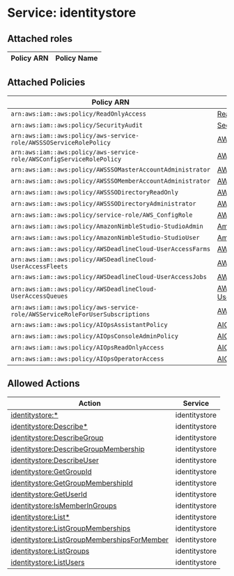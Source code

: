 # Service: identitystore

## Attached roles

| Policy ARN | Policy Name |
|------------|-------------|
## Attached Policies

| Policy ARN | Policy Name |
|------------|-------------|
| `arn:aws:iam::aws:policy/ReadOnlyAccess` | [ReadOnlyAccess](../policies.md#readonlyaccess) |
| `arn:aws:iam::aws:policy/SecurityAudit` | [SecurityAudit](../policies.md#securityaudit) |
| `arn:aws:iam::aws:policy/aws-service-role/AWSSSOServiceRolePolicy` | [AWSSSOServiceRolePolicy](../policies.md#awsssoservicerolepolicy) |
| `arn:aws:iam::aws:policy/aws-service-role/AWSConfigServiceRolePolicy` | [AWSConfigServiceRolePolicy](../policies.md#awsconfigservicerolepolicy) |
| `arn:aws:iam::aws:policy/AWSSSOMasterAccountAdministrator` | [AWSSSOMasterAccountAdministrator](../policies.md#awsssomasteraccountadministrator) |
| `arn:aws:iam::aws:policy/AWSSSOMemberAccountAdministrator` | [AWSSSOMemberAccountAdministrator](../policies.md#awsssomemberaccountadministrator) |
| `arn:aws:iam::aws:policy/AWSSSODirectoryReadOnly` | [AWSSSODirectoryReadOnly](../policies.md#awsssodirectoryreadonly) |
| `arn:aws:iam::aws:policy/AWSSSODirectoryAdministrator` | [AWSSSODirectoryAdministrator](../policies.md#awsssodirectoryadministrator) |
| `arn:aws:iam::aws:policy/service-role/AWS_ConfigRole` | [AWS_ConfigRole](../policies.md#aws_configrole) |
| `arn:aws:iam::aws:policy/AmazonNimbleStudio-StudioAdmin` | [AmazonNimbleStudio-StudioAdmin](../policies.md#amazonnimblestudio-studioadmin) |
| `arn:aws:iam::aws:policy/AmazonNimbleStudio-StudioUser` | [AmazonNimbleStudio-StudioUser](../policies.md#amazonnimblestudio-studiouser) |
| `arn:aws:iam::aws:policy/AWSDeadlineCloud-UserAccessFarms` | [AWSDeadlineCloud-UserAccessFarms](../policies.md#awsdeadlinecloud-useraccessfarms) |
| `arn:aws:iam::aws:policy/AWSDeadlineCloud-UserAccessFleets` | [AWSDeadlineCloud-UserAccessFleets](../policies.md#awsdeadlinecloud-useraccessfleets) |
| `arn:aws:iam::aws:policy/AWSDeadlineCloud-UserAccessJobs` | [AWSDeadlineCloud-UserAccessJobs](../policies.md#awsdeadlinecloud-useraccessjobs) |
| `arn:aws:iam::aws:policy/AWSDeadlineCloud-UserAccessQueues` | [AWSDeadlineCloud-UserAccessQueues](../policies.md#awsdeadlinecloud-useraccessqueues) |
| `arn:aws:iam::aws:policy/aws-service-role/AWSServiceRoleForUserSubscriptions` | [AWSServiceRoleForUserSubscriptions](../policies.md#awsserviceroleforusersubscriptions) |
| `arn:aws:iam::aws:policy/AIOpsAssistantPolicy` | [AIOpsAssistantPolicy](../policies.md#aiopsassistantpolicy) |
| `arn:aws:iam::aws:policy/AIOpsConsoleAdminPolicy` | [AIOpsConsoleAdminPolicy](../policies.md#aiopsconsoleadminpolicy) |
| `arn:aws:iam::aws:policy/AIOpsReadOnlyAccess` | [AIOpsReadOnlyAccess](../policies.md#aiopsreadonlyaccess) |
| `arn:aws:iam::aws:policy/AIOpsOperatorAccess` | [AIOpsOperatorAccess](../policies.md#aiopsoperatoraccess) |

## Allowed Actions

| Action | Service |
|--------|---------|
| [identitystore:*](../actions.md#identitystore:all) | identitystore |
| [identitystore:Describe*](../actions.md#identitystore:describeall) | identitystore |
| [identitystore:DescribeGroup](../actions.md#identitystore:describegroup) | identitystore |
| [identitystore:DescribeGroupMembership](../actions.md#identitystore:describegroupmembership) | identitystore |
| [identitystore:DescribeUser](../actions.md#identitystore:describeuser) | identitystore |
| [identitystore:GetGroupId](../actions.md#identitystore:getgroupid) | identitystore |
| [identitystore:GetGroupMembershipId](../actions.md#identitystore:getgroupmembershipid) | identitystore |
| [identitystore:GetUserId](../actions.md#identitystore:getuserid) | identitystore |
| [identitystore:IsMemberInGroups](../actions.md#identitystore:ismemberingroups) | identitystore |
| [identitystore:List*](../actions.md#identitystore:listall) | identitystore |
| [identitystore:ListGroupMemberships](../actions.md#identitystore:listgroupmemberships) | identitystore |
| [identitystore:ListGroupMembershipsForMember](../actions.md#identitystore:listgroupmembershipsformember) | identitystore |
| [identitystore:ListGroups](../actions.md#identitystore:listgroups) | identitystore |
| [identitystore:ListUsers](../actions.md#identitystore:listusers) | identitystore |